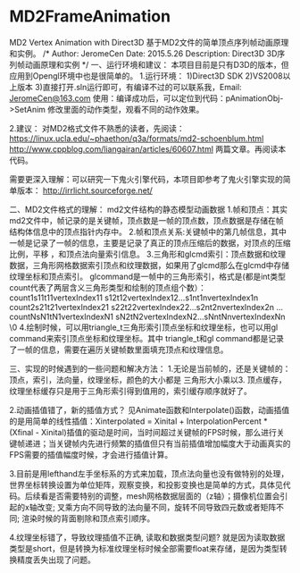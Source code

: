 # MD2FrameAnimation
MD2 Vertex Animation with Direct3D 基于MD2文件的简单顶点序列帧动画原理和实例。
/*
Author:  JeromeCen
Date:  2015.5.26
Description: Direct3D 3D序列帧动画原理和实例
*/
一、运行环境和建议：
本项目目前是只有D3D的版本，但应用到Opengl环境中也是很简单的。
1.运行环境：
1)Direct3D SDK
2)VS2008以上版本
3)直接打开.sln运行即可，有编译不过的可以联系我，Email: JeromeCen@163.com
使用：编译成功后，可以定位到代码：pAnimationObj->SetAnim 修改里面的动作类型，观看不同的动作效果。

2.建议：
对MD2格式文件不熟悉的读者，先阅读：
https://linux.ucla.edu/~phaethon/q3a/formats/md2-schoenblum.html
http://www.cppblog.com/liangairan/articles/60607.html
两篇文章。再阅读本代码。

需要更深入理解：可以研究一下鬼火引擎代码，本项目即参考了鬼火引擎实现的简单版本：
http://irrlicht.sourceforge.net/ 

二、MD2文件格式的理解：
md2文件结构的静态模型动画数据
1.帧和顶点：其实md2文件中，帧记录的是关键帧，顶点数是一帧的顶点数，顶点数据是存储在帧结构体信息中的顶点指针内存中。
2.帧和顶点关系:关键帧中的第几帧信息，其中一帧是记录了一帧的信息，主要是记录了真正的顶点压缩后的数据，对顶点的压缩比例，平移
，和顶点法向量索引信息。
3.三角形和glcmd索引：顶点数据和纹理数据，三角形网格数据索引顶点和纹理数据，如果用了glcmd那么在glcmd中存储纹理坐标和顶点索引。
glcommand是一帧中的三角形索引，格式是(都是int类型count代表了两层含义三角形类型和绘制的顶点组个数）：
count1s11t11vertexIndex11 s12t12vertexIndex12...s1nt1nvertexIndex1n
count2s21t21vertexIndex21 s22t22vertexIndex22...s2nt2nvertexIndex2n
...
countNsN1tN1vertexIndexN1 sN2tN2vertexIndexN2...sNntNnvertexIndexNn
\0
4.绘制时候，可以用triangle_t三角形索引顶点坐标和纹理坐标，也可以用gl command来索引顶点坐标和纹理坐标。其中
triangle_t和gl command都是记录了一帧的信息，需要在遍历关键帧数里面填充顶点和纹理信息。

三、实现的时候遇到的一些问题和解决方法：
1.无论是当前帧的，还是关键帧的：顶点，索引，法向量，纹理坐标，颜色的大小都是 三角形大小乘以3.
顶点缓存，纹理坐标缓存只是用于三角形索引得到值用的，索引缓存顺序就好了。

2.动画插值错了，新的插值方式？
见Animate函数和Interpolate()函数，动画插值的是用简单的线性插值：Xinterpolated = Xinital + InterpolationPercent * (Xfinal - Xinital)插值的驱动是时间，当时间超过关键帧的FPS时候，那么进行关键帧递进；当关键帧内先进行频繁的插值但只有当前插值增加幅度大于动画真实的FPS需要的插值幅度时候，才会进行插值计算。

3.目前是用lefthand左手坐标系的方式来加载，顶点法向量也没有做特别的处理，世界坐标转换设置为单位矩阵，观察变换，和投影变换也是简单的方式，具体见代码。后续看是否需要特别的调整，mesh网格数据层面的（z轴）；摄像机位置会引起的x轴改变; 叉乘方向不同导致的法向量不同，旋转不同导致四元数或者矩阵不同; 渲染时候的背面剔除和顶点索引顺序。

4.纹理坐标错了，导致纹理插值不正确, 读取和数据类型问题?
就是因为读取数据类型是short，但是转换为标准纹理坐标时候全部需要float来存储，是因为类型转换精度丢失出现了问题。


